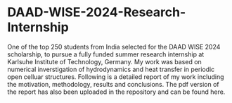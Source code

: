 # DAAD-WISE-2024-Research-Internship

One of the top 250 students from India selected for the DAAD WISE 2024 scholarship, to pursue a fully funded summer research internship at Karlsuhe Institute of Technology, Germany. My work was based on numerical inverstigation of hydrodynamics and heat transfer in periodic open celluar structures. Following is a detailed report of my work including the motivation, methodology, results and conclusions. The pdf version of the report has also been uploaded in the repository and can be found here.


